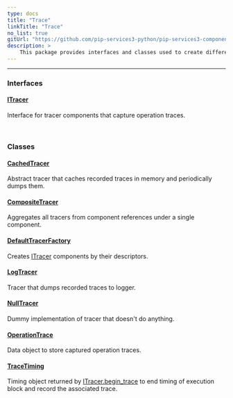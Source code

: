 ```yaml
---
type: docs
title: "Trace"
linkTitle: "Trace"
no_list: true
gitUrl: "https://github.com/pip-services3-python/pip-services3-components-python"
description: >
    This package provides interfaces and classes used to create different types of tracers. The main tools available from this package are a tracer factory and a tracer composite class. The first allows to create a factory for tracers, and the second to combine different tracers into one. Additionally, it provides tracers that allow to store their contents in memory and logs. 
---
```

---

<div class="module-body"> 

### Interfaces

#### [ITracer](itracer)
Interface for tracer components that capture operation traces.

<br>

### Classes

#### [CachedTracer](cached_tracer)
Abstract tracer that caches recorded traces in memory and periodically dumps them.

#### [CompositeTracer](composite_tracer)
Aggregates all tracers from component references under a single component.

#### [DefaultTracerFactory](default_tracer_factory)
Creates [ITracer](itracer) components by their descriptors.

#### [LogTracer](log_tracer)
Tracer that dumps recorded traces to logger.

#### [NullTracer](null_tracer)
Dummy implementation of tracer that doesn't do anything.

#### [OperationTrace](operation_trace)
Data object to store captured operation traces.

#### [TraceTiming](trace_timing)
Timing object returned by [ITracer.begin_trace](itracer/#begin_trace) to end timing
of execution block and record the associated trace.


</div>
